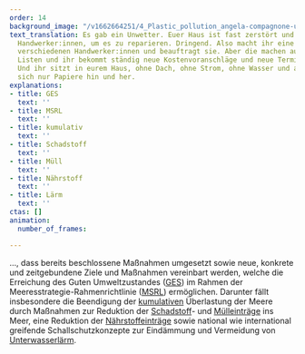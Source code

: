 ```yaml
---
order: 14
background_image: "/v1662664251/4_Plastic_pollution_angela-compagnone-unsplash_dzyzwh_rboxn6.jpg"
text_translation: Es gab ein Unwetter. Euer Haus ist fast zerstört und ihr braucht
  Handwerker:innen, um es zu reparieren. Dringend. Also macht ihr eine Liste für die
  verschiedenen Handwerker:innen und beauftragt sie. Aber die machen auch wieder nur
  Listen und ihr bekommt ständig neue Kostenvoranschläge und neue Termine zugeschickt.
  Und ihr sitzt in eurem Haus, ohne Dach, ohne Strom, ohne Wasser und alle schicken
  sich nur Papiere hin und her.
explanations:
- title: GES
  text: ''
- title: MSRL
  text: ''
- title: kumulativ
  text: ''
- title: Schadstoff
  text: ''
- title: Müll
  text: ''
- title: Nährstoff
  text: ''
- title: Lärm
  text: ''
ctas: []
animation:
  number_of_frames: 

---
```

…, dass bereits beschlossene Maßnahmen umgesetzt sowie neue, konkrete und zeitgebundene Ziele und Maßnahmen vereinbart werden, welche die Erreichung des Guten Umweltzustandes ([GES](# "GES")) im Rahmen der Meeresstrategie-Rahmenrichtlinie ([MSRL](# "MSRL")) ermöglichen. Darunter fällt insbesondere die Beendigung der [kumulativen](# "kumulativ") Überlastung der Meere durch Maßnahmen zur Reduktion der [Schadstoff](# "Schadstoff")- und [Mülleinträge](# "Müll") ins Meer, eine Reduktion der [Nährstoffeinträge](# "Nährstoff") sowie national wie international greifende Schallschutzkonzepte zur Eindämmung und Vermeidung von [Unterwasserlärm](# "Lärm").